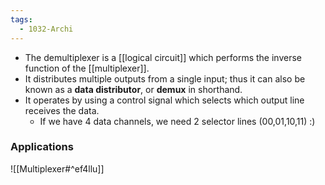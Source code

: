 ```yaml
---
tags:
  - 1032-Archi
---
```

- The demultiplexer is a [[logical circuit]] which performs the inverse function of the [[multiplexer]].
- It distributes multiple outputs from a single input; thus it can also be known as a **data distributor**, or **demux** in shorthand.
- It operates by using a control signal which selects which output line receives the data.
	- If we have 4 data channels, we need 2 selector lines (00,01,10,11) :)

### Applications
![[Multiplexer#^ef4llu]]
